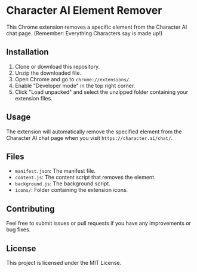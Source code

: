 # Character AI Element Remover

This Chrome extension removes a specific element from the Character AI chat page. (Remember: Everything Characters say is made up!)

## Installation

1. Clone or download this repository.
2. Unzip the downloaded file.
3. Open Chrome and go to `chrome://extensions/`.
4. Enable "Developer mode" in the top right corner.
5. Click "Load unpacked" and select the unzipped folder containing your extension files.

## Usage

The extension will automatically remove the specified element from the Character AI chat page when you visit `https://character.ai/chat/`.

## Files

- `manifest.json`: The manifest file.
- `content.js`: The content script that removes the element.
- `background.js`: The background script.
- `icons/`: Folder containing the extension icons.

## Contributing

Feel free to submit issues or pull requests if you have any improvements or bug fixes.

## License

This project is licensed under the MIT License.
